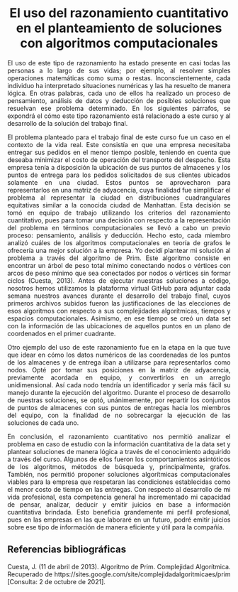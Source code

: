 <h1 align=center>
El uso del razonamiento cuantitativo en el planteamiento de soluciones con algoritmos computacionales
</h1>
<p align=justify>
El uso de este tipo de razonamiento ha estado presente en casi todas las personas a lo largo de sus vidas; por ejemplo, al resolver simples operaciones matemáticas como suma o restas. Inconscientemente, cada individuo ha interpretado situaciones numéricas y las ha resuelto de manera lógica. En otras palabras, cada uno de ellos ha realizado un proceso de pensamiento, análisis de datos y deducción de posibles soluciones que resuelvan ese problema determinado. En los siguientes párrafos, se expondrá el cómo este tipo razonamiento está relacionado a este curso y al desarrollo de la solución del trabajo final.
<p align=justify>
El problema planteado para el trabajo final de este curso fue un caso en el contexto de la vida real. Este consistía en que una empresa necesitaba entregar sus pedidos en el menor tiempo posible, teniendo en cuenta que deseaba minimizar el costo de operación del transporte del despacho. Esta empresa tenía a disposición la ubicación de sus puntos de almacenes y los puntos de entrega para los pedidos solicitados de sus clientes ubicados solamente en una ciudad. Estos puntos se aprovecharon para representarlos en una matriz de adyacencia, cuya finalidad fue simplificar el problema al representar la ciudad en distribuciones cuadrangulares equitativas similar a la conocida ciudad de Manhattan. Esta decisión se tomó en equipo de trabajo utilizando los criterios del razonamiento cuantitativo, pues para tomar una decisión con respecto a la representación del problema en términos computacionales se llevó a cabo un previo proceso: pensamiento, análisis y deducción. Hecho esto, cada miembro analizó cuáles de los algoritmos computacionales en teoría de grafos le ofrecería una mejor solución a la empresa. Yo decidí plantear mi solución al problema a través del algoritmo de Prim. Este algoritmo consiste en encontrar un árbol de peso total mínimo conectando nodos o vértices con arcos de peso mínimo que sea conectados por nodos o vértices sin formar ciclos (Cuesta, 2013). Antes de ejecutar nuestras soluciones a código, nosotros hemos utilizamos la plataforma virtual GitHub para adjuntar cada semana nuestros avances durante el desarrollo del trabajo final, cuyos primeros archivos subidos fueron las justificaciones de las elecciones de esos algoritmos con respecto a sus complejidades algorítmicas, tiempos y espacios computacionales. Asimismo, en ese tiempo se creó un data set con la información de las ubicaciones de aquellos puntos en un plano de coordenados en el primer cuadrante.
<p align=justify>
Otro ejemplo del uso de este razonamiento fue en la etapa en la que tuve que idear en cómo los datos numéricos de las coordenadas de los puntos de los almacenes y de entrega iban a utilizarse para representarlos como nodos. Opté por tomar sus posiciones en la matriz de adyacencia, previamente acordada en equipo, y convertirlos en un arreglo unidimensional. Así cada nodo tendría un identificador y sería más fácil su manejo durante la ejecución del algoritmo. Durante el proceso de desarrollo de nuestras soluciones, se optó, unánimemente, por repartir los conjuntos de puntos de almacenes con sus puntos de entregas hacia los miembros del equipo, con la finalidad de no sobrecargar la ejecución de las soluciones de cada uno.
<p align=justify>
En conclusión, el razonamiento cuantitativo nos permitió analizar el problema en caso de estudio con la información cuantitativa de la data set y plantear soluciones de manera lógica a través de el conocimiento adquirido a través del curso. Algunos de ellos fueron los comportamientos asintóticos de los algoritmos, métodos de búsqueda y, principalmente, grafos. También, nos permitió proponer soluciones algorítmicas computacionales viables para la empresa que respetaran las condiciones establecidas como el menor costo de tiempo en las entregas. Con respecto al desarrollo de mi vida profesional, esta competencia general ha incrementado mi capacidad de pensar, analizar, deducir y emitir juicios en base a información cuantitativa brindada. Esto beneficia grandemente mi perfil profesional, pues en las empresas en las que laboraré en un futuro, podré emitir juicios sobre ese tipo de información de manera eficiente y útil para la compañía.
</p>









<h2 style='text-align: justify;'>
Referencias bibliográficas
</h2>
<p align=justify>
Cuesta, J. (11 de abril de 2013). Algoritmo de Prim. Complejidad Algorítmica. Recuperado de https://sites.google.com/site/complejidadalgoritmicaes/prim [Consulta: 2 de octubre de 2021].
